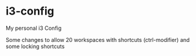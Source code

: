 # i3-config
My personal i3 Config

Some changes to allow 20 workspaces with shortcuts (ctrl-modifier) and some locking shortcuts
